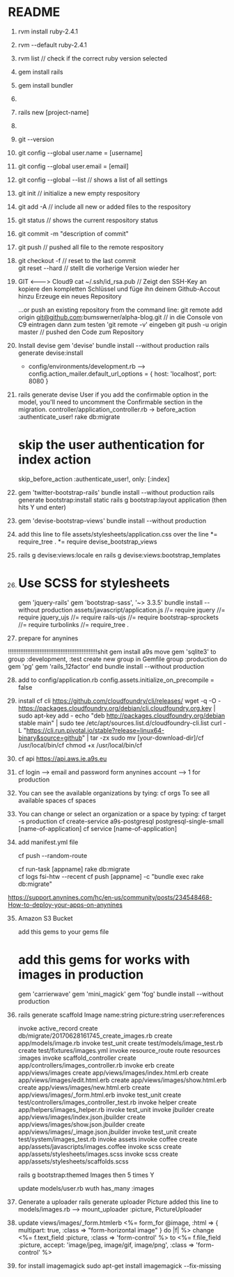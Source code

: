 # README

1. rvm install ruby-2.4.1
2. rvm --default ruby-2.4.1
3. rvm list // check if the correct ruby version selected
4. gem install rails
5. gem install bundler
6. 
7. rails new [project-name]
8. 
9. git --version
10. git config --global user.name = [username]
11. git config --global user.email = [email]
12. git config --global --list // shows a list of all settings
13. git init // initialize a new empty respository
14. git add -A // include all new or added files to the respository
15. git status // shows the current respository status
16. git commit -m "description of commit"
17. git push // pushed all file to the remote respository
18. git checkout -f // reset to the last commit  
    git reset --hard // stellt die vorherige Version wieder her
19. GIT <---> Cloud9
    cat ~/.ssh/id_rsa.pub // Zeigt den SSH-Key an
    kopiere den kompletten Schlüssel und füge ihn deinem  Github-Accout hinzu
    Erzeuge ein neues Repository

    …or push an existing repository from the command line:
    git remote add origin git@github.com:bumswerner/alpha-blog.git // in die Console von C9 eintragen
    dann zum testen 'git remote -v' eingeben
    git push -u origin master // pushed den Code zum Repository

20. Install devise
    gem 'devise'
    bundle install --without production
    rails generate devise:install
    - config/environments/development.rb 
    --> config.action_mailer.default_url_options = { host: 'localhost', port: 8080 }
21.
    rails generate devise User
    if you add the confirmable option in the model, you'll need to uncomment the Confirmable section in the migration.
    controller/application_controller.rb -> before_action :authenticate_user!
    rake db:migrate

    # skip the user authentication for index action
    skip_before_action :authenticate_user!, only: [:index]
22.
    gem 'twitter-bootstrap-rails'
    bundle install --without production
    rails generate bootstrap:install static
    rails g bootstrap:layout application 
    (then hits Y und enter)
23.
    gem 'devise-bootstrap-views'
    bundle install --without production
24.
    add this line to file assets/stylesheets/application.css
    over the line  *= require_tree . 
    *= require devise_bootstrap_views
25.
    rails g devise:views:locale en
    rails g devise:views:bootstrap_templates

26. # Use SCSS for stylesheets
    gem 'jquery-rails'
    gem 'bootstrap-sass', '~> 3.3.5'
    bundle install --without production
    assets/javascript/application.js
    //= require jquery
    //= require jquery_ujs
    //= require rails-ujs
    //= require bootstrap-sprockets
    //= require turbolinks
    //= require_tree .

27. prepare for anynines

   !!!!!!!!!!!!!!!!!!!!!!!!!!!!!!!!!!!!!!!!!!!!!!!!!!!shit gem install a9s
    move gem 'sqlite3' to group :development, :test
    create new group in Gemfile
    group :production do
      gem 'pg'
      gem 'rails_12factor'
    end
    bundle install --without production

28. add to config/application.rb
    config.assets.initialize_on_precompile = false    

29. install cf cli  https://github.com/cloudfoundry/cli/releases/
    wget -q -O - https://packages.cloudfoundry.org/debian/cli.cloudfoundry.org.key | sudo apt-key add -
    echo "deb http://packages.cloudfoundry.org/debian stable main" | sudo tee /etc/apt/sources.list.d/cloudfoundry-cli.list
    curl -L "https://cli.run.pivotal.io/stable?release=linux64-binary&source=github" | tar -zx
    sudo mv [your-download-dir]/cf /usr/local/bin/cf
    chmod +x /usr/local/bin/cf

30. cf api https://api.aws.ie.a9s.eu
31. cf login
    --> email and password form anynines account
    --> 1 for production
32. You can see the available organizations by tying:
    cf orgs
    To see all available spaces
    cf spaces
    
33. You can change or select an organization or a space by typing:
    cf target -s production
    cf create-service a9s-postgresql postgresql-single-small [name-of-application]
    cf service [name-of-application]
34.
    add manifest.yml file

    cf push --random-route 
    
     cf run-task [appname] rake db:migrate     
     cf logs fsi-htw --recent
      cf push [appname] -c "bundle exec rake db:migrate" 
      
https://support.anynines.com/hc/en-us/community/posts/234548468-How-to-deploy-your-apps-on-anynines

35. Amazon S3 Bucket

    add this gems to your gems file
    # add this gems for works with images in production
    gem 'carrierwave'
    gem 'mini_magick'
    gem 'fog'
    bundle install --without production
    
36. rails generate scaffold Image name:string picture:string user:references

      invoke  active_record
      create    db/migrate/20170628161745_create_images.rb
      create    app/models/image.rb
      invoke    test_unit
      create      test/models/image_test.rb
      create      test/fixtures/images.yml
      invoke  resource_route
       route    resources :images
      invoke  scaffold_controller
      create    app/controllers/images_controller.rb
      invoke    erb
      create      app/views/images
      create      app/views/images/index.html.erb
      create      app/views/images/edit.html.erb
      create      app/views/images/show.html.erb
      create      app/views/images/new.html.erb
      create      app/views/images/_form.html.erb
      invoke    test_unit
      create      test/controllers/images_controller_test.rb
      invoke    helper
      create      app/helpers/images_helper.rb
      invoke      test_unit
      invoke    jbuilder
      create      app/views/images/index.json.jbuilder
      create      app/views/images/show.json.jbuilder
      create      app/views/images/_image.json.jbuilder
      invoke  test_unit
      create    test/system/images_test.rb
      invoke  assets
      invoke    coffee
      create      app/assets/javascripts/images.coffee
      invoke    scss
      create      app/assets/stylesheets/images.scss
      invoke  scss
      create    app/assets/stylesheets/scaffolds.scss
      
      
      rails g bootstrap:themed Images
      then 5 times Y
      
      update models/user.rb wuth has_many :images
      
      
      
37. Generate a uploader
    rails generate uploader Picture
    added this line to models/images.rb
    --> mount_uploader :picture, PictureUploader

38. update views/images/_form.htmlerb
    <%= form_for @image, :html => { multipart: true, :class => "form-horizontal image" } do |f| %>
    change
    <%= f.text_field :picture, :class => 'form-control' %> 
     to
    <%= f.file_field :picture, accept: 'image/jpeg, image/gif, image/png', :class => 'form-control' %>

39.
    for install imagemagick
    sudo apt-get install imagemagick --fix-missing


